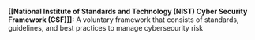 **[[National Institute of Standards and Technology (NIST) Cyber Security Framework (CSF)]]:** A voluntary framework that consists of standards, guidelines, and best practices to manage cybersecurity risk